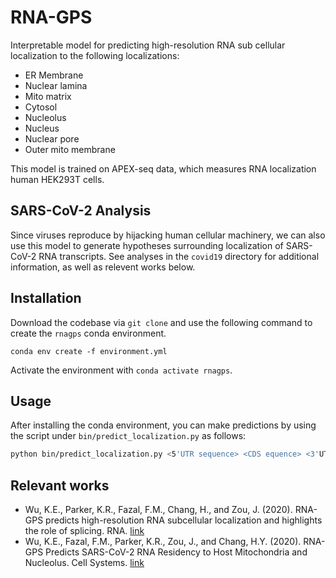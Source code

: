 # RNA-GPS
Interpretable model for predicting high-resolution RNA sub cellular localization to the following localizations:

* ER Membrane
* Nuclear lamina
* Mito matrix
* Cytosol
* Nucleolus
* Nucleus
* Nuclear pore
* Outer mito membrane

This model is trained on APEX-seq data, which measures RNA localization human HEK293T cells.

## SARS-CoV-2 Analysis

Since viruses reproduce by hijacking human cellular machinery, we can also use this model to generate hypotheses surrounding localization of SARS-CoV-2 RNA transcripts. See analyses in the `covid19` directory for additional information, as well as relevent works below.

## Installation

Download the codebase via `git clone` and use the following command to create the `rnagps` conda environment.

```
conda env create -f environment.yml
```

Activate the environment with `conda activate rnagps`.

## Usage

After installing the conda environment, you can make predictions by using the script under `bin/predict_localization.py` as follows:

```bash
python bin/predict_localization.py <5'UTR sequence> <CDS equence> <3'UTR sequence>
```

## Relevant works

* Wu, K.E., Parker, K.R., Fazal, F.M., Chang, H., and Zou, J. (2020). RNA-GPS predicts high-resolution RNA subcellular localization and highlights the role of splicing. RNA. [link](https://rnajournal.cshlp.org/content/early/2020/03/27/rna.074161.119.abstract)
* Wu, K.E., Fazal, F.M., Parker, K.R., Zou, J., and Chang, H.Y. (2020). RNA-GPS Predicts SARS-CoV-2 RNA Residency to Host Mitochondria and Nucleolus. Cell Systems. [link](https://www.cell.com/cell-systems/pdf/S2405-4712(20)30237-4.pdf)
